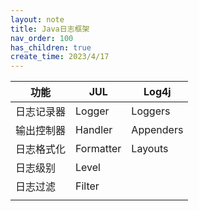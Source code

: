 ```yaml
---
layout: note
title: Java日志框架
nav_order: 100
has_children: true
create_time: 2023/4/17
---
```


| 功能       | JUL       | Log4j     |
| ---------- | --------- |-----------|
| 日志记录器 | Logger    | Loggers   |
| 输出控制器 | Handler   | Appenders |
| 日志格式化 | Formatter | Layouts   |
| 日志级别   | Level     |           |
| 日志过滤   | Filter    |           |
|            |           |           |


